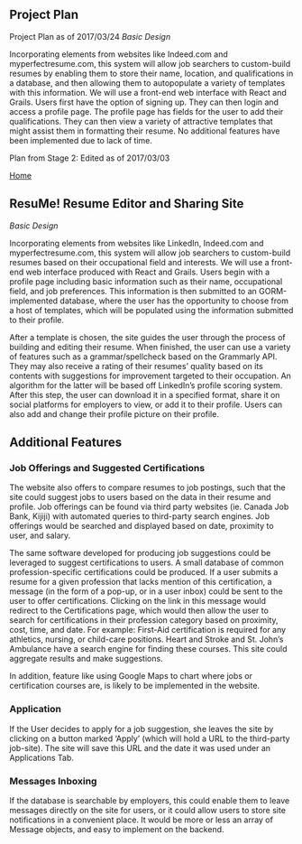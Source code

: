 ## Project Plan     

Project Plan as of 2017/03/24
*Basic Design*

Incorporating elements from websites like Indeed.com and myperfectresume.com, this system will allow job searchers to custom-build resumes by enabling them to store their name, location, and qualifications in a database, and then allowing them to autopopulate a variety of templates with this information.  We will use a front-end web interface with React and Grails.  Users first have the option of signing up.  They can then login and access a profile page.  The profile page has fields for the user to add their qualifications.  They can then view a variety of attractive templates that might assist them in formatting their resume.  No additional features have been implemented due to lack of time.

Plan from Stage 2:  Edited as of 2017/03/03

[Home](README.md)  

## ResuMe! Resume Editor and Sharing Site
 *Basic Design*
 
Incorporating elements from websites like LinkedIn, Indeed.com and myperfectresume.com, this system will allow job searchers to custom-build resumes based on their occupational field and interests. We will use a front-end web interface produced with React and Grails.  Users begin with a profile page including basic information such as their name, occupational field, and job preferences. This information is then submitted to an GORM-implemented database, where the user has the opportunity to choose from a host of templates, which will be populated using the information submitted to their profile. 

After a template is chosen, the site guides the user through the process of building and editing their resume.  When finished, the user can use a variety of features such as a grammar/spellcheck based on the Grammarly API.  They may also receive a rating of their resumes’ quality based on its contents with suggestions for improvement targeted to their occupation.  An algorithm for the latter will be based off LinkedIn’s profile scoring system. After this step, the user can download it in a specified format, share it on social platforms for employers to view, or add it to their profile. Users can also add and change their profile picture on their profile. 


## Additional Features

### Job Offerings and Suggested Certifications

The website also offers to compare resumes to job postings, such that the site could suggest jobs to users based on the data in their resume and profile. Job offerings can be found via third party websites (ie. Canada Job Bank, Kijiji) with automated queries to third-party search engines. Job offerings would be searched and displayed based on date, proximity to user, and salary.

The same software developed for producing job suggestions could be leveraged to suggest certifications to users.  A small database of common profession-specific certifications could be produced. If a user submits a resume for a given profession that lacks mention of this certification, a message (in the form of a pop-up, or in a user inbox) could be sent to the user to offer certifications. Clicking on the link in this message would redirect to the Certifications page, which would then allow the user to search for certifications in their profession category based on proximity, cost, time, and date. For example: First-Aid certification is required for any athletics, nursing, or child-care positions. Heart and Stroke and St. John’s Ambulance have a search engine for finding these courses. This site could aggregate results and make suggestions.

In addition, feature like using Google Maps to chart where jobs or certification courses are, is likely to be implemented in the website.


### Application

If the User decides to apply for a job suggestion, she leaves the site by clicking on a button marked ‘Apply’ (which will hold a URL to the third-party job-site).  The site will save this URL and the date it was used under an Applications Tab. 


### Messages Inboxing

If the database is searchable by employers, this could enable them to leave messages directly on the site for users, or it could allow users to store site notifications in a convenient place.  It would be more or less an array of Message objects, and easy to implement on the backend.
